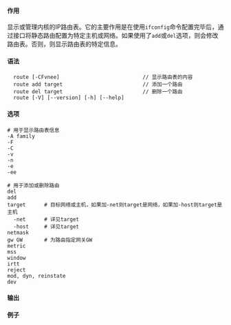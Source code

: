 #### 作用
显示或管理内核的IP路由表。它的主要作用是在使用`ifconfig`命令配置完毕后，通过接口将静态路由配置为特定主机或网络。如果使用了`add`或`del`选项，则会修改路由表。否则，则显示路由表的特定信息。
#### 语法
```shell
  route [-CFvnee]							// 显示路由表的内容
  route add	target							// 添加一个路由
  route del target							// 删除一个路由
  route [-V] [--version] [-h] [--help]
```

#### 选项

```
# 用于显示路由表信息
-A family
-F
-C
-v
-n
-e
-ee

# 用于添加或删除路由
del
add
target		# 目标网络或主机，如果加-net则target是网络，如果加-host则target是主机
  -net		# 详见target
  -host		# 详见target
netmask
gw GW		# 为路由指定网关GW
metric
mss
window
irtt
reject
mod, dyn, reinstate
dev

```

#### 输出

#### 例子